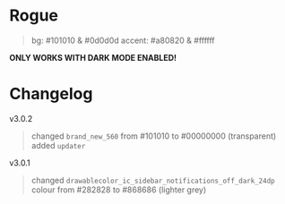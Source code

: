 # **Rogue**

> bg: #101010 & #0d0d0d
> accent: #a80820 & #ffffff

**ONLY WORKS WITH DARK MODE ENABLED!**


# **Changelog**

v3.0.2
> changed `brand_new_560` from #101010 to #00000000 (transparent)
> added `updater`

v3.0.1
> changed `drawablecolor_ic_sidebar_notifications_off_dark_24dp` colour from #282828 to #868686 (lighter grey)
